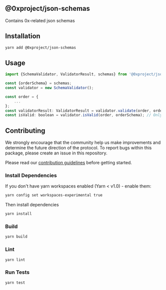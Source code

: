 ## @0xproject/json-schemas

Contains 0x-related json schemas

## Installation

```bash
yarn add @0xproject/json-schemas
```

## Usage

```javascript
import {SchemaValidator, ValidatorResult, schemas} from '@0xproject/json-schemas';

const {orderSchema} = schemas;
const validator = new SchemaValidator();

const order = {
    ...
};
const validatorResult: ValidatorResult = validator.validate(order, orderSchema); // Contains all errors
const isValid: boolean = validator.isValid(order, orderSchema); // Only returns boolean
```

## Contributing

We strongly encourage that the community help us make improvements and determine the future direction of the protocol. To report bugs within this package, please create an issue in this repository.

Please read our [contribution guidelines](../../CONTRIBUTING.md) before getting started.

### Install Dependencies

If you don't have yarn workspaces enabled (Yarn < v1.0) - enable them:

```bash
yarn config set workspaces-experimental true
```

Then install dependencies

```bash
yarn install
```

### Build

```bash
yarn build
```

### Lint

```bash
yarn lint
```

### Run Tests

```bash
yarn test
```
